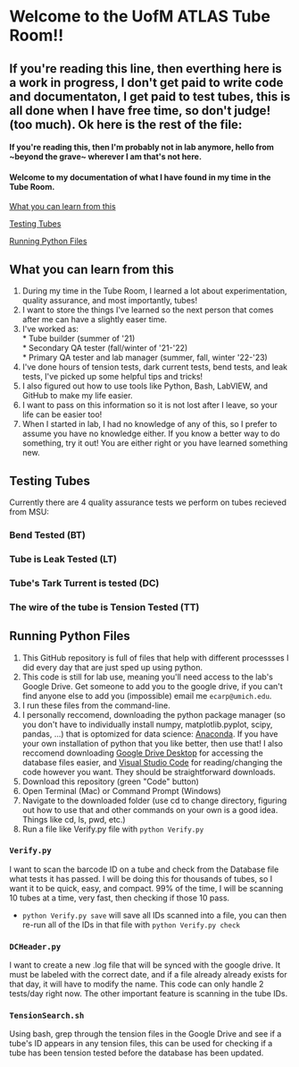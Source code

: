 # Welcome to the UofM ATLAS Tube Room!!
## If you're reading this line, then everthing here is a work in progress, I don't get paid to write code and documentaton, I get paid to test tubes, this is all done when I have free time, so don't judge! (too much). Ok here is the rest of the file:

#### If you're reading this, then I'm probably not in lab anymore, hello from ~beyond the grave~ wherever I am that's not here. 

#### Welcome to my documentation of what I have found in my time in the Tube Room. 

[What you can learn from this](#why)

[Testing Tubes](#testing)

[Running Python Files](#why)


## <a name="why"> What you can learn from this  </a>
1.    During my time in the Tube Room, I learned a lot about experimentation, quality assurance, and most importantly, tubes!
1.    I want to store the things I've learned so the next person that comes after me can have a slightly easer time. 
1.    I've worked as:  
    *    Tube builder (summer of '21)    
    *    Secondary QA tester (fall/winter of '21-'22)    
    *    Primary QA tester and lab manager (summer, fall, winter '22-'23)    
1.    I've done hours of tension tests, dark current tests, bend tests, and leak tests, I've picked up some helpful tips and tricks!
1.    I also figured out how to use tools like Python, Bash, LabVIEW, and GitHub to make my life easier. 
1.    I want to pass on this information so it is not lost after I leave, so your life can be easier too! 
1.    When I started in lab, I had no knowledge of any of this, so I prefer to assume you have no knowledge either. If you know a better way to do something, try it out! You are either right or you have learned something new.

## <a name="testing"> Testing Tubes </a>
Currently there are 4 quality assurance tests we perform on tubes recieved from MSU:
###    Bend Tested (BT)
###    Tube is Leak Tested (LT)
###    Tube's Tark Turrent is tested (DC)
###    The wire of the tube is Tension Tested (TT)


## Running Python Files  <a name="code"></a>
1.    This GitHub repository is full of files that help with different processses I did every day that are just sped up using python.
1.    This code is still for lab use, meaning you'll need access to the lab's Google Drive. Get someone to add you to the google drive, if you can't find anyone else to add you (impossible) email me `ecarp@umich.edu`.
1.    I run these files from the command-line.
1. I personally reccomend, downloading the python package manager (so you don't have to individually install numpy, matplotlib.pyplot, scipy, pandas, ...) that is optomized for data science: [Anaconda](https://www.anaconda.com/). If you have your own installation of python that you like better, then use that! 
I also reccomend downloading [Google Drive Desktop](https://www.google.com/drive/download/) for accessing the database files easier, and [Visual Studio Code](https://code.visualstudio.com/) for reading/changing the code however you want. They should be straightforward downloads. 
1. Download this repository (green "Code" button)
1. Open Terminal (Mac) or Command Prompt (Windows)
1. Navigate to the downloaded folder (use cd to change directory, figuring out how to use that and other commands on your own is a good idea. Things like cd, ls, pwd, etc.)
1. Run a file like Verify.py file with `python Verify.py`

###    `Verify.py`
I want to scan the barcode ID on a tube and check from the Database file what tests it has passed. 
I will be doing this for thousands of tubes, so I want it to be quick, easy, and compact. 
99% of the time, I will be scanning 10 tubes at a time, very fast, then checking if those 10 pass.
- `python Verify.py save` will save all IDs scanned into a file, you can then re-run all of the IDs in that file with `python Verify.py check`

###    `DCHeader.py` 
I want to create a new .log file that will be synced with the google drive. It must be labeled with the correct date, 
and if a file already already exists for that day, it will have to modify the name. This code can only handle 2 tests/day right now. 
The other important feature is scanning in the tube IDs. 

###   `TensionSearch.sh`
Using bash, grep through the tension files in the Google Drive and see if a tube's ID appears in any tension files, this can be used for checking if a tube has been tension tested before the database has been updated. 



